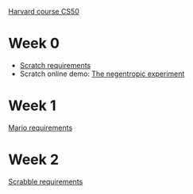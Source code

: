 [Harvard course CS50](https://cs50.harvard.edu/x/2022)

# Week 0

- [Scratch requirements](https://cs50.harvard.edu/x/2022/psets/0/scratch/)
- Scratch online demo: [The negentropic experiment](https://scratch.mit.edu/projects/657414073/)

# Week 1

[Mario requirements](https://cs50.harvard.edu/x/2022/psets/1/mario/more/)

# Week 2

[Scrabble requirements](https://cs50.harvard.edu/x/2022/labs/2/)
